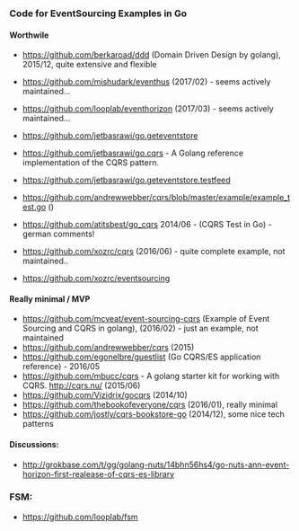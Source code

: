 ### Code for EventSourcing Examples in Go


#### Worthwile
  - https://github.com/berkaroad/ddd (Domain Driven Design by golang), 2015/12, quite extensive and flexible
  - https://github.com/mishudark/eventhus (2017/02) - seems actively maintained...
  - https://github.com/looplab/eventhorizon (2017/03) - seems actively maintained...
  - https://github.com/jetbasrawi/go.geteventstore
  - https://github.com/jetbasrawi/go.cqrs - A Golang reference implementation of the CQRS pattern.
  - https://github.com/jetbasrawi/go.geteventstore.testfeed
  - https://github.com/andrewwebber/cqrs/blob/master/example/example_test.go ()
  - https://github.com/atitsbest/go_cqrs 2014/06 - (CQRS Test in Go) - german comments!

  - https://github.com/xozrc/cqrs (2016/06) - quite complete example, not maintained..
  - https://github.com/xozrc/eventsourcing


#### Really minimal / MVP
  - https://github.com/mcveat/event-sourcing-cqrs (Example of Event Sourcing and CQRS in golang), (2016/02) - just an example, not maintained
  - https://github.com/andrewwebber/cqrs (2015)
  - https://github.com/egonelbre/guestlist (Go CQRS/ES application reference) - 2016/05
  - https://github.com/mbucc/cqrs - A golang starter kit for working with CQRS. http://cqrs.nu/ (2015/06)
  - https://github.com/Vizidrix/gocqrs (2014/10)
  - https://github.com/thebookofeveryone/cqrs (2016/01), really minimal
  - https://github.com/jostly/cqrs-bookstore-go (2014/12), some nice tech patterns


#### Discussions:
  - http://grokbase.com/t/gg/golang-nuts/14bhn56hs4/go-nuts-ann-event-horizon-first-realease-of-cqrs-es-library


### FSM:
  - https://github.com/looplab/fsm
